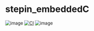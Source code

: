 # stepin_embeddedC
![image](https://user-images.githubusercontent.com/89718540/133658227-a16c9d96-d0c3-4784-8317-4f13ed13cdfe.png) [![CI](https://github.com/sujivinod/stepin_embeddedC/actions/workflows/main.yml/badge.svg)](https://github.com/sujivinod/stepin_embeddedC/actions/workflows/main.yml)     ![image](https://user-images.githubusercontent.com/89718540/133659820-31411b8b-5ee7-4478-a9c6-d03914d8e1ca.png)

